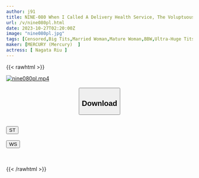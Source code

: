 ```yaml
---
author: j91
title: NINE-080 When I Called A Delivery Health Service, The Voluptuous Busty Mom Who Was Rumored To Be My Son's Classmate Threatened Me And Gave Me The Best A5 Rank Meat. Sanae (I-cup)
url: /v/nine080pl.html
date: 2023-10-27T02:20:00Z
image: "nine080pl.jpg"
tags: [Censored,Big Tits,Married Woman,Mature Woman,BBW,Ultra-Huge Tits	 ]
maker: [MERCURY (Mercury)  ]
actress: [ Nagata Riu ]
---
```



{{< rawhtml >}}

<div class="video" data-videoid="0Dvv313AvZtbxZ3">
    <a href="javascript:;">
        <img src="https://my.j91.asia/v/nine080pl.jpg" width="WIDTH" height="HEIGHT" alt="nine080pl.mp4" loading="lazy">
    </a>
</div>

<script type="text/javascript" src="https://j91.asia/asset/on-demand-st.js"></script>

<br>
  <link rel="stylesheet" href="https://j91.asia/asset/bs5.css">
  
  <center>
  <button class="btn btn-primary" type="button" data-bs-toggle="collapse" data-bs-target=".multi-collapse" aria-expanded="false" aria-controls="multiCollapseExample1 multiCollapseExample2"><h2>Download</h2></button></center>
</p>
<div class="row">
  <div class="col">
    <div class="collapse multi-collapse" id="multiCollapseExample1">
      <div class="card card-body">
	      	      <br>
<div class="buttons">  
<a href="https://streamtape.to/v/0Dvv313AvZtbxZ3"><button class="btn-hover color-3"><i class="fa fa-download"></i> ST</button></a></div>
    </div>
  </div>
</div>
  <div class="col">
    <div class="collapse multi-collapse" id="multiCollapseExample2">
      <div class="card card-body">
	      <br>
<div class="buttons">
    <a href="https://wolfstream.tv/mv11x95xdbel"><button class="btn-hover color-9"><i class="fa fa-download"></i> WS</button></a></div>
<br><br>
      </div>
    </div>
  </div>
</div>

{{< /rawhtml >}}